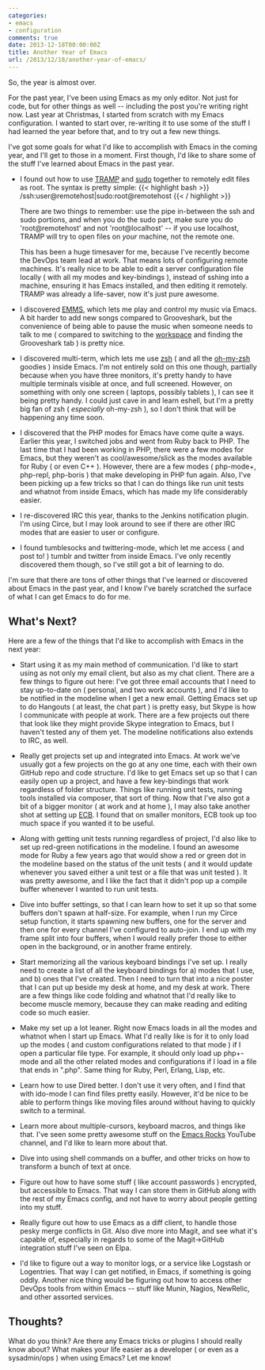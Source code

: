 ```yaml
---
categories:
- emacs
- configuration
comments: true
date: 2013-12-18T00:00:00Z
title: Another Year of Emacs
url: /2013/12/18/another-year-of-emacs/
---
```


So, the year is almost over.

For the past year, I've been using Emacs as my only editor. Not just for code, but for other things as well -- including the post you're writing right now. Last year at Christmas, I started from scratch with my Emacs configuration. I wanted to start over, re-writing it to use some of the stuff I had learned the year before that, and to try out a few new things.

<!--more-->

I've got some goals for what I'd like to accomplish with Emacs in the coming year, and I'll get to those in a moment. First though, I'd like to share some of the stuff I've learned about Emacs in the past year.

* I found out how to use [TRAMP][1] and [sudo][2] together to remotely edit files as root. The syntax is pretty simple: {{< highlight bash >}}
    /ssh:user@remotehost|sudo:root@remotehost
    {{< / highlight >}}

    There are two things to remember: use the pipe in-between the ssh and sudo portions, and when you do the sudo part, make sure you do 'root@remotehost' and not 'root@localhost' -- if you use localhost, TRAMP will try to open files on _your_ machine, not the remote one.

    This has been a huge timesaver for me, because I've recently become the DevOps team lead at work. That means lots of configuring remote machines. It's really nice to be able to edit a server configuration file locally ( with all my modes and key-bindings ), instead of sshing into a machine, ensuring it has Emacs installed, and then editing it remotely. TRAMP was already a life-saver, now it's just pure awesome.

* I discovered [EMMS][3], which lets me play and control my music via Emacs. A bit harder to add new songs compared to Grooveshark, but the convenience of being able to pause the music when someone needs to talk to me ( compared to switching to the [workspace][4] and finding the Grooveshark tab ) is pretty nice.

* I discovered multi-term, which lets me use [zsh][5] ( and all the [oh-my-zsh][6] goodies ) inside Emacs. I'm not entirely sold on this one though, partially because when you have three monitors, it's pretty handy to have multiple terminals visible at once, and full screened. However, on something with only one screen ( laptops, possibly tablets ), I can see it being pretty handy. I could just cave in and learn eshell, but I'm a pretty big fan of zsh ( _especially_ oh-my-zsh ), so I don't think that will be happening any time soon.

* I discovered that the PHP modes for Emacs have come quite a ways. Earlier this year, I switched jobs and went from Ruby back to PHP. The last time that I had been working in PHP, there were a few modes for Emacs, but they weren't as cool/awesome/slick as the modes available for Ruby ( or even C++ ). However, there are a few modes ( php-mode+, php-repl, php-boris ) that make developing in PHP fun again. Also, I've been picking up a few tricks so that I can do things like run unit tests and whatnot from inside Emacs, which has made my life considerably easier.

* I re-discovered IRC this year, thanks to the Jenkins notification plugin. I'm using Circe, but I may look around to see if there are other IRC modes that are easier to user or configure.

* I found tumblesocks and twittering-mode, which let me access ( and post to! ) tumblr and twitter from inside Emacs. I've only recently discovered them though, so I've still got a bit of learning to do.

I'm sure that there are tons of other things that I've learned or discovered about Emacs in the past year, and I know I've barely scratched the surface of what I can get Emacs to do for me.

## What's Next?

Here are a few of the things that I'd like to accomplish with Emacs in the next year:

* Start using it as my main method of communication. I'd like to start using as not only my email client, but also as my chat client. There are a few things to figure out here: I've got three email accounts that I need to stay up-to-date on ( personal, and two work accounts ), and I'd like to be notified in the modeline when I get a new email. Getting Emacs set up to do Hangouts ( at least, the chat part ) is pretty easy, but Skype is how I communicate with people at work. There are a few projects out there that look like they might provide Skype integration to Emacs, but I haven't tested any of them yet. The modeline notifications also extends to IRC, as well.

* Really get projects set up and integrated into Emacs. At work we've usually got a few projects on the go at any one time, each with their own GitHub repo and code structure. I'd like to get Emacs set up so that I can easily open up a project, and have a few key-bindings that work regardless of folder structure. Things like running unit tests, running tools installed via composer, that sort of thing. Now that I've also got a bit of a bigger monitor ( at work and at home ), I may also take another shot at setting up [ECB][7]. I found that on smaller monitors, ECB took up too much space if you wanted it to be useful.

* Along with getting unit tests running regardless of project, I'd also like to set up red-green notifications in the modeline. I found an awesome mode for Ruby a few years ago that would show a red or green dot in the modeline based on the status of the unit tests ( and it would update whenever you saved either a unit test or a file that was unit tested ). It was pretty awesome, and I like the fact that it didn't pop up a compile buffer whenever I wanted to run unit tests.

* Dive into buffer settings, so that I can learn how to set it up so that some buffers don't spawn at half-size. For example, when I run my Circe setup function, it starts spawning new buffers, one for the server and then one for every channel I've configured to auto-join. I end up with my frame split into four buffers, when I would really prefer those to either open in the background, or in another frame entirely.

* Start memorizing all the various keyboard bindings I've set up. I really need to create a list of all the keyboard bindings for a) modes that I use, and b) ones that I've created. Then I need to turn that into a nice poster that I can put up beside my desk at home, and my desk at work. There are a few things like code folding and whatnot that I'd really like to become muscle memory, because they can make reading and editing code so much easier.

* Make my set up a lot leaner. Right now Emacs loads in all the modes and whatnot when I start up Emacs. What I'd really like is for it to only load up the modes ( and custom configurations related to that mode ) if I open a particular file type. For example, it should only load up php+-mode and all the other related modes and configurations if I load in a file that ends in ".php". Same thing for Ruby, Perl, Erlang, Lisp, etc.

* Learn how to use Dired better. I don't use it very often, and I find that with ido-mode I can find files pretty easily. However, it'd be nice to be able to perform things like moving files around without having to quickly switch to a terminal.

* Learn more about multiple-cursors, keyboard macros, and things like that. I've seen some pretty awesome stuff on the [Emacs Rocks][8] YouTube channel, and I'd like to learn more about that.

* Dive into using shell commands on a buffer, and other tricks on how to transform a bunch of text at once.

* Figure out how to have some stuff ( like account passwords ) encrypted, but accessible to Emacs. That way I can store them in GitHub along with the rest of my Emacs config, and not have to worry about people getting into my stuff.

* Really figure out how to use Emacs as a diff client, to handle those pesky merge conflicts in Git. Also dive more into Magit, and see what it's capable of, especially in regards to some of the Magit->GitHub integration stuff I've seen on Elpa.

* I'd like to figure out a way to monitor logs, or a service like Logstash or Logentries. That way I can get notified, in Emacs, if something is going oddly. Another nice thing would be figuring out how to access other DevOps tools from within Emacs -- stuff like Munin, Nagios, NewRelic, and other assorted services.

## Thoughts?

What do you think? Are there any Emacs tricks or plugins I should really know about? What makes your life easier as a developer ( or even as a sysadmin/ops ) when using Emacs? Let me know!


[1]: http://www.gnu.org/software/tramp/
[2]: http://en.wikipedia.org/wiki/Sudo
[3]: http://www.gnu.org/software/emms/
[4]: http://www.youtube.com/watch?v=bVRJsVuCU1g
[5]: http://www.zsh.org/
[6]: https://github.com/robbyrussell/oh-my-zsh
[7]: http://ecb.sourceforge.net/
[8]: http://www.youtube.com/user/emacsrocks
